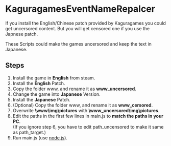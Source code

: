 # KaguragamesEventNameRepalcer
  If you install the English/Chinese patch provided by Kaguragames you could get uncersored content.
  But you will get censored one if you use the Japnese patch.

  These Scripts could make the games uncersored and keep the text in Japanese.

## Steps
  1. Install the game in **English** from steam.
  2. Install the **English** Patch.
  3. Copy the folder www, and rename it as **www_uncersored**.
  4. Change the game into **Japanese** Version.
  5. Install the **Japanese** Patch.
  6. (Optional) Copy the folder www, and rename it as **www_cersored**.
  7. Overwrite **\www\img\pictures** with **\www_uncersored\img\pictures**.
  8. Edit the paths in the first few lines in main.js to **match the paths in your PC**. <br>
     (If you ignore step 6, you have to edit path_uncensored to make it same as path_target.)
  9. Run main.js (use [node.js](https://nodejs.org/)).
